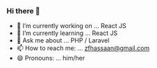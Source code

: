 ### Hi there 👋

- 🔭 I’m currently working on ... React JS
- 🌱 I’m currently learning ... React JS
- 💬 Ask me about ... PHP / Laravel
- 📫 How to reach me: ... zfhassaan@gmail.com
- 😄 Pronouns: ... him/her


<!--
**zfhassaan/zfhassaan** is a ✨ _special_ ✨ repository because its `README.md` (this file) appears on your GitHub profile.

Here are some ideas to get you started:

- 🔭 I’m currently working on ...
- 🌱 I’m currently learning ...
- 👯 I’m looking to collaborate on ...
- 🤔 I’m looking for help with ...
- 💬 Ask me about ...
- 📫 How to reach me: ...
- 😄 Pronouns: ...
- ⚡ Fun fact: ...
-->
